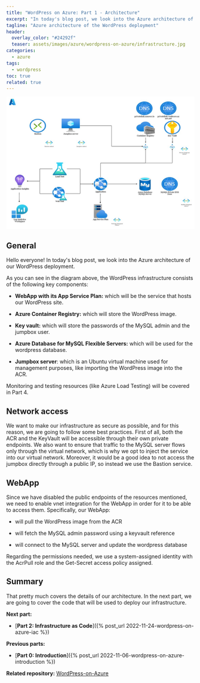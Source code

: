 ```yaml
---
title: "WordPress on Azure: Part 1 - Architecture"
excerpt: "In today's blog post, we look into the Azure architecture of our WordPress deployment."
tagline: "Azure architecture of the WordPress deployment"
header:
  overlay_color: "#24292f"
  teaser: assets/images/azure/wordpress-on-azure/infrastructure.jpg
categories:
  - azure
tags:
  - wordpress
toc: true
related: true
---
```


![infrastructure](/assets/images/azure/wordpress-on-azure/infrastructure.jpg)

## General

Hello everyone! In today's blog post, we look into the Azure architecture of our WordPress deployment.

As you can see in the diagram above, the WordPress infrastructure consists of the following key components:

* **WebApp with its App Service Plan:** which will be the service that hosts our WordPress site.

* **Azure Container Registry:** which will store the WordPress image.

* **Key vault:** which will store the passwords of the MySQL admin and the jumpbox user.

* **Azure Database for MySQL Flexible Servers:** which will be used for the wordpress database.

* **Jumpbox server**: which is an Ubuntu virtual machine used for management purposes, like importing the WordPress image into the ACR.
  
Monitoring and testing resources (like Azure Load Testing) will be covered in Part 4.

## Network access

We want to make our infrastructure as secure as possible, and for this reason, we are going to follow some best practices. First of all, both the ACR and the KeyVault will be accessible through their own private endpoints. We also want to ensure that traffic to the MySQL server flows only through the virtual network, which is why we opt to inject the service into our virtual network. Moreover, it would be a good idea to not access the jumpbox directly through a public IP, so instead we use the Bastion service.

## WebApp

Since we have disabled the public endpoints of the resources mentioned, we need to enable vnet integration for the WebApp in order for it to be able to access them. Specifically, our WebApp:

* will pull the WordPress image from the ACR

* will fetch the MySQL admin password using a keyvault reference

* will connect to the MySQL server and update the wordpress database

Regarding the permissions needed, we use a system-assigned identity with the AcrPull role and the Get-Secret access policy assigned.

## Summary

That pretty much covers the details of our architecture. In the next part, we are going to cover the code that will be used to deploy our infrastructure.

**Next part:**

* [**Part 2: Infrastructure as Code**]({% post_url 2022-11-24-wordpress-on-azure-iac %})

**Previous parts:**

* [**Part 0: Introduction**]({% post_url 2022-11-06-wordpress-on-azure-introduction %})

**Related repository:** [WordPress-on-Azure](https://github.com/christosgalano/WordPress-on-Azure)

